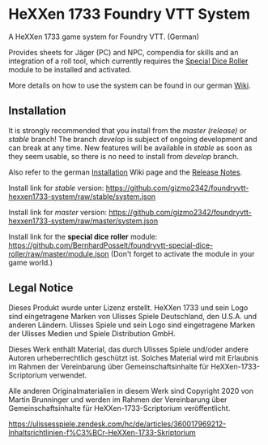 # HeXXen 1733 Foundry VTT System

A HeXXen 1733 game system for Foundry VTT. (German)

Provides sheets for Jäger (PC) and NPC, compendia for skills and an integration of a roll tool, which currently requires the [Special Dice Roller](https://github.com/BernhardPosselt/foundryvtt-special-dice-roller) module to be installed and activated.

More details on how to use the system can be found in our german [Wiki](https://github.com/gizmo2342/foundryvtt-hexxen1733-system/wiki).

## Installation
  
It is strongly recommended that you install from the *master (release)* or *stable* branch! The branch *develop* is subject of ongoing development and can break at any time. New features will be available in *stable* as soon as they seem usable, so there is no need to install from *develop* branch.

Also refer to the german [Installation](https://github.com/gizmo2342/foundryvtt-hexxen1733-system/wiki/Installation) Wiki page and the [Release Notes](https://github.com/gizmo2342/foundryvtt-hexxen1733-system/wiki/Release-Notes).

Install link for *stable* version: https://github.com/gizmo2342/foundryvtt-hexxen1733-system/raw/stable/system.json

Install link for *master* version: https://github.com/gizmo2342/foundryvtt-hexxen1733-system/raw/master/system.json

Install link for the **special dice roller** module: https://github.com/BernhardPosselt/foundryvtt-special-dice-roller/raw/master/module.json
(Don't forget to activate the module in your game world.)

## Legal Notice

Dieses Produkt wurde unter Lizenz erstellt. HeXXen 1733 und sein Logo sind eingetragene Marken von Ulisses Spiele Deutschland, den U.S.A. und anderen Ländern. Ulisses Spiele und sein Logo sind eingetragene Marken der Ulisses Medien und Spiele Distribution GmbH.

Dieses Werk enthält Material, das durch Ulisses Spiele und/oder andere Autoren urheberrechtlich geschützt ist. Solches Material wird mit Erlaubnis im Rahmen der Vereinbarung über Gemeinschaftsinhalte für HeXXen-1733-Scriptorium verwendet.

Alle anderen Originalmaterialien in diesem Werk sind Copyright 2020 von Martin Brunninger und werden im Rahmen der Vereinbarung über Gemeinschaftsinhalte für HeXXen-1733-Scriptorium veröffentlicht.

https://ulissesspiele.zendesk.com/hc/de/articles/360017969212-Inhaltsrichtlinien-f%C3%BCr-HeXXen-1733-Skriptorium
